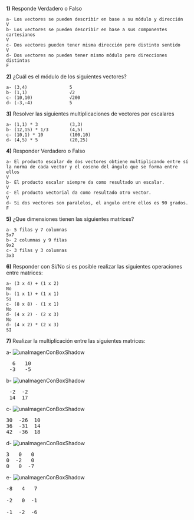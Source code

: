 
**1)** Responde Verdadero o Falso

    a- Los vectores se pueden describir en base a su módulo y dirección
    V
    b- Los vectores se pueden describir en base a sus componentes cartesianos
    V
    c- Dos vectores pueden tener misma dirección pero distinto sentido
    V
    d- Dos vectores no pueden tener mismo módulo pero direcciones distintas
    F


**2)** ¿Cuál es el módulo de los siguientes vectores?

    a- (3,4)                5
    b- (1,1)                √2
    c- (10,10)              √200
    d- (-3,-4)              5

**3)** Resolver las siguientes multiplicaciones de vectores por escalares

    a- (1,1) * 3            (3,3)
    b- (12,15) * 1/3        (4,5)
    c- (10,1) * 10          (100,10)
    d- (4,5) * 5            (20,25)

**4)** Responder Verdadero o Falso

    a- El producto escalar de dos vectores obtiene multiplicando entre sí la norma de cada vector y el coseno del ángulo que se forma entre ellos
    V
    b- El producto escalar siempre da como resultado un escalar.
    V
    c- El producto vectorial da como resultado otro vector.
    V
    d- Si dos vectores son paralelos, el angulo entre ellos es 90 grados.
    F

**5)** ¿Que dimensiones tienen las siguientes matrices?

    a- 5 filas y 7 columnas
    5x7
    b- 2 columnas y 9 filas
    9x2
    c- 3 filas y 3 columnas
    3x3

**6)** Responder con Si/No si es posible realizar las siguientes operaciones entre matrices:

    a- (3 x 4) + (1 x 2)
    No
    b- (1 x 1) + (1 x 1)
    Si
    c- (8 x 8) - (1 x 1)
    No
    d- (4 x 2) - (2 x 3)
    No
    d- (4 x 2) * (2 x 3)
    SI

**7)** Realizar la multiplicación entre las siguientes matrices:

a-
![unaImagenConBoxShadow](../_src/assets/ejercicios/producto1.png)

<pre>
  6   10
 -3   -5
</pre>

b-
![unaImagenConBoxShadow](../_src/assets/ejercicios/producto2.png)

<pre>
 -2  -2
 14  17
</pre>

c-
![unaImagenConBoxShadow](../_src/assets/ejercicios/producto3.png)

<pre>
30  -26  10
36  -31  14
42  -36  18
</pre>

d-
![unaImagenConBoxShadow](../_src/assets/ejercicios/producto4.png)

<pre>
3   0   0
0  -2   0
0   0  -7
</pre>

e-
![unaImagenConBoxShadow](../_src/assets/ejercicios/producto5.png)

<pre>
-8   4   7

-2   0  -1

-1  -2  -6
</pre>
